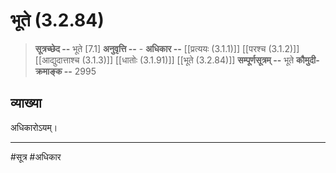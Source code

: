 # भूते (3.2.84)
> **सूत्रच्छेद --** भूते [7.1]
> **अनुवृत्ति --** -
> **अधिकार --** [[प्रत्ययः (3.1.1)]] [[परश्च (3.1.2)]] [[आद्युदात्ताश्च (3.1.3)]] [[धातोः (3.1.91)]] [[भूते (3.2.84)]]
> **सम्पूर्णसूत्रम् --** भूते
> **कौमुदी-क्रमाङ्क --** 2995

## व्याख्या

अधिकारोऽयम्।

---
#सूत्र #अधिकार 